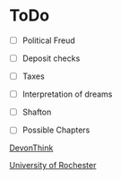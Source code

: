 # ToDo


- [ ] Political Freud
- [ ] Deposit checks
- [ ] Taxes


- [ ] Interpretation of dreams
- [ ] Shafton
- [ ] Possible Chapters

[DevonThink](x-devonthink-item://DEBE7401-757C-4062-A189-569D69F1E05B)

[University of Rochester](http://www.sas.rochester.edu/his/)
